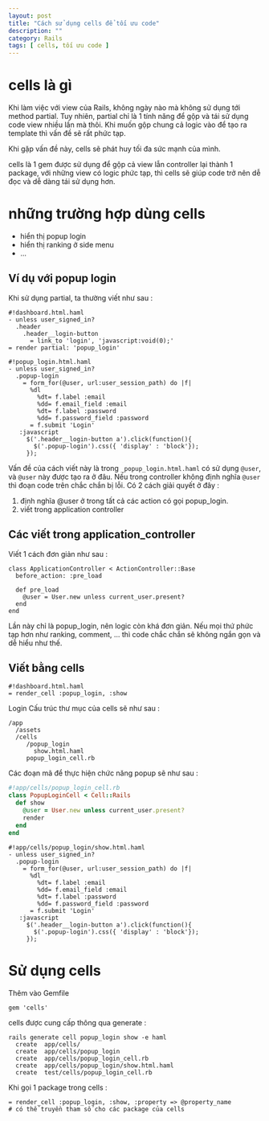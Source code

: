 ```yaml
---
layout: post
title: "Cách sử dụng cells để tối ưu code"
description: ""
category: Rails
tags: [ cells, tối ưu code ]
---
```

# cells là gì

Khi làm việc với view của Rails, không ngày nào mà không sử dụng tới method partial. Tuy nhiên, partial chỉ là 1 tính năng để gộp và tái sử dụng code view nhiều lần mà thôi. Khi muốn gộp chung cả logic vào để tạo ra template thì vấn đề sẽ rất phức tạp. 

Khi gặp vấn đề này, cells sẽ phát huy tối đa sức mạnh của mình. 

cells là 1 gem được sử dụng để gộp cả view lẫn controller lại thành 1 package, với những view có logic phức tạp, thì cells sẽ giúp code trở nên dễ đọc và dễ dàng tái sử dụng hơn. 

# những trường hợp dùng cells

* hiển thị popup login
* hiển thị ranking ở side menu
* ...

## Ví dụ với popup login

Khi sử dụng partial, ta thường viết như sau : 

```haml
#!dashboard.html.haml
- unless user_signed_in?
  .header
    .header__login-button
      = link_to 'login', 'javascript:void(0);'
= render partial: 'popup_login'
```

```
#!popup_login.html.haml
- unless user_signed_in?
  .popup-login
    = form_for(@user, url:user_session_path) do |f|
      %dl
        %dt= f.label :email
        %dd= f.email_field :email
        %dt= f.label :password
        %dd= f.password_field :password
      = f.submit 'Login'
   :javascript
     $('.header__login-button a').click(function(){
       $('.popup-login').css({ 'display' : 'block'});
     });
```

Vấn đề của cách viết này là trong `_popup_login.html.haml` có sử dụng `@user`, và `@user` này được tạo ra ở đâu. Nếu trong controller không định nghĩa `@user` thì đoạn code trên chắc chắn bị lỗi. 
Có 2 cách giải quyết ở đây : 
1. định nghĩa @user ở trong tất cả các action có gọi popup_login. 
2. viết trong application controller 

## Các viết trong application_controller

Viết 1 cách đơn giản như sau : 

```
class ApplicationController < ActionController::Base
  before_action: :pre_load

  def pre_load
    @user = User.new unless current_user.present?
  end
end
```

Lần này chỉ là popup_login, nên logic còn khá đơn giản. Nếu mọi thứ phức tạp hơn như ranking, comment, ... thì code chắc chắn sẽ không ngắn gọn và dễ hiểu như thế. 

## Viết bằng cells


```haml
#!dashboard.html.haml
= render_cell :popup_login, :show
```

Login
Cấu trúc thư mục của cells sẽ như sau : 

```
/app
  /assets
  /cells
     /popup_login
       show.html.haml
     popup_login_cell.rb
```

Các đoạn mã để thực hiện chức năng popup sẽ như sau : 

```ruby
#!app/cells/popup_login_cell.rb
class PopupLoginCell < Cell::Rails
  def show
    @user = User.new unless current_user.present?
    render
  end
end
```

```haml
#!app/cells/popup_login/show.html.haml
- unless user_signed_in?
  .popup-login
    = form_for(@user, url:user_session_path) do |f|
      %dl
        %dt= f.label :email
        %dd= f.email_field :email
        %dt= f.label :password
        %dd= f.password_field :password
      = f.submit 'Login'
   :javascript
     $('.header__login-button a').click(function(){
       $('.popup-login').css({ 'display' : 'block'});
     });
```

# Sử dụng cells

Thêm vào Gemfile

```
gem 'cells'
```

cells được cung cấp thông qua generate : 

```
rails generate cell popup_login show -e haml
  create  app/cells/
  create  app/cells/popup_login
  create  app/cells/popup_login_cell.rb
  create  app/cells/popup_login/show.html.haml
  create  test/cells/popup_login_cell.rb
```

Khi gọi 1 package trong cells :

```
= render_cell :popup_login, :show, :property => @property_name
# có thể truyền tham số cho các package của cells
```
